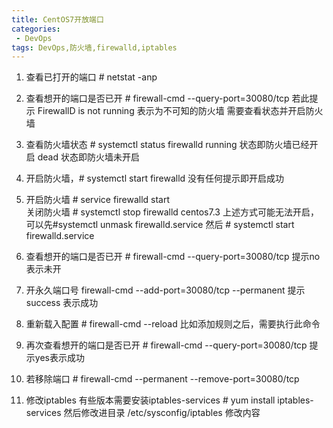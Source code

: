 ```yaml
---
title: CentOS7开放端口
categories:
 - DevOps
tags: DevOps,防火墙,firewalld,iptables
---
```


1.  查看已打开的端口  # netstat -anp
2. 查看想开的端口是否已开 # firewall-cmd --query-port=30080/tcp
  若此提示 FirewallD is not running 
  表示为不可知的防火墙 需要查看状态并开启防火墙

3. 查看防火墙状态  # systemctl status firewalld
 running 状态即防火墙已经开启
 dead 状态即防火墙未开启
4. 开启防火墙，# systemctl start firewalld  没有任何提示即开启成功
5. 开启防火墙 # service firewalld start  
   关闭防火墙 # systemctl stop firewalld
   centos7.3 上述方式可能无法开启，可以先#systemctl unmask firewalld.service 然后 # systemctl start firewalld.service

6. 查看想开的端口是否已开 # firewall-cmd --query-port=30080/tcp    提示no表示未开
7. 开永久端口号 firewall-cmd --add-port=30080/tcp --permanent   提示    success 表示成功
8. 重新载入配置  # firewall-cmd --reload    比如添加规则之后，需要执行此命令
9. 再次查看想开的端口是否已开  # firewall-cmd --query-port=30080/tcp  提示yes表示成功
10. 若移除端口 # firewall-cmd --permanent --remove-port=30080/tcp
11. 修改iptables  有些版本需要安装iptables-services # yum install iptables-services 然后修改进目录 /etc/sysconfig/iptables   修改内容





